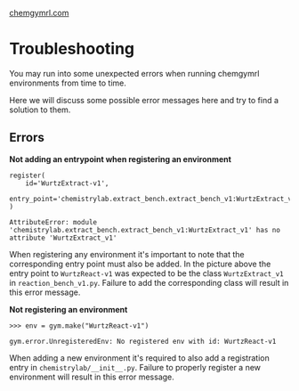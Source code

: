 [chemgymrl.com](https://chemgymrl.com/)

# Troubleshooting

You may run into some unexpected errors when running chemgymrl environments from time to time. 

Here we will discuss some possible error messages here and try to find a solution to them.

## Errors

**Not adding an entrypoint when registering an environment**

```
register(
    id='WurtzExtract-v1',
    entry_point='chemistrylab.extract_bench.extract_bench_v1:WurtzExtract_v1',
)
```

```
AttributeError: module 'chemistrylab.extract_bench.extract_bench_v1:WurtzExtract_v1' has no attribute 'WurtzExtract_v1'
```

When registering any environment it's important to note that the corresponding entry point must also be added. In the 
picture above the entry point to `WurtzReact-v1` was expected to be the class `WurtzExtract_v1` in 
`reaction_bench_v1.py`. Failure to add the corresponding class will result in this error message.

**Not registering an environment**

```
>>> env = gym.make("WurtzReact-v1")
```

```
gym.error.UnregisteredEnv: No registered env with id: WurtzReact-v1
```

When adding a new environment it's required to also add a registration entry in `chemistrylab/__init__.py`. Failure to
properly register a new environment will result in this error message.
